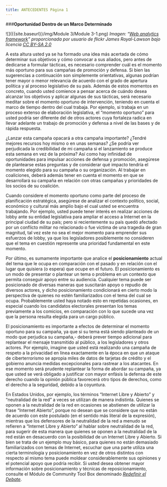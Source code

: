 ```yaml
---
title: ANTECEDENTES Página 1
---
```


###**Oportunidad Dentro de un Marco Determinado**

![]({{site.baseurl}}/img/Module 3/Module 3-1.png)
*Imagen: “<a href="http://www.flickr.com/photos/beantin/7649183772" target="_blank">Web analytics framework</a>” proporcionada por usuario de flickr James Royal-Lawson bajo licencia <a href="https://creativecommons.org/licenses/by-sa/2.0/" target="_blank" >CC BY-SA 2.0</a>*

A esta altura usted ya se ha formado una idea más acertada de cómo determinar sus objetivos y cómo convocar a sus aliados, pero antes de dedicarse a formular tácticas, es necesario comprender cuál es el momento más oportuno para sus campañas de promoción y defensa. Si bien las sugerencias a continuación son simplemente orientativas, algunas podrían tener mayor o menor relevancia de acuerdo con el grado de apertura política y al proceso legislativo de su país. Además de estos momentos en concreto, cuando usted comience a pensar acerca de cuándo desea alcanzar los objetivos y aplicar algunas de sus tácticas, será necesario meditar sobre el momento oportuno de intervención, teniendo en cuenta el marco de tiempo dentro del cual trabaja. Por ejemplo, si trabaja en un proceso extenso de elaboración legislativa, el “momento oportuno” para usted podría ser diferente del de otros actores cuya fortaleza radica en llevar adelante un trabajo de promoción  y defensa a nivel de las bases y de rápida respuesta. 

¿Lanzar esta campaña opacará a otra campaña importante? ¿Tendré mejores recursos hoy mismo o en unas semanas? ¿Se podría ver perjudicada la credibilidad de mi campaña si el lanzamiento se produce esta semana en vez de la próxima? Así como hay infinidad de oportunidades para impulsar acciones de defensa y promoción, asegúrese de plantearse estas preguntas y de considerar qué impacto tendría el momento elegido para su campaña o su organización. Al trabajar en coaliciones, deberá además tener en cuenta el momento en que se desarrollará su campaña en relación con otras campañas y prioridades de los socios de su coalición.

Cuando considere el momento oportuno como parte del proceso de planificación estratégica, asegúrese de analizar el contexto político, social, económico y cultural más amplio bajo el cual usted se encuentra trabajando. Por ejemplo, usted puede tener interés en realizar acciones de lobby ante su entidad legislativa para ampliar el acceso a Internet en la principal ciudad de su país; pero si recientemente su país quedó afectado por un conflicto militar no relacionado o fue víctima de una tragedia de gran magnitud, tal vez este no sea el mejor momento para emprender sus esfuerzos de lobby, ya que los legisladores posiblemente no consideren que el tema en cuestión represente una prioridad fundamental en este momento.

Por último, es sumamente importante que analice el **posicionamiento** actual del tema que le ocupa en comparación con el pasado y en relación con el lugar que quisiera (o espera) que ocupe en el futuro. El posicionamiento es un modo de presentar o plantear un tema o problema en un contexto que permita conseguir apoyo entre su audiencia. Cualquier tema puede ser posicionado de diversas maneras que suscitarán apoyo o repudio de diversos actores, y dicho posicionamiento condicionará en cierto modo la perspectiva de quienes no estén familiarizados con el tema del cual se ocupa. Probablemente usted haya notado esto en repetidas ocasiones, en especial cuando los candidatos electorales presentan los temas previamente a los comicios, en comparación con lo que sucede una vez que la persona resulta elegida para un cargo público.  

El posicionamiento es importante a efectos de determinar el momento oportuno para su campaña, ya que si su tema está siendo planteado de un modo que perjudica su campaña,- deberá prever tiempo adicional para replantear el mensaje transmitido al público, a los legisladores y otros actores. Por ejemplo, imagine que usted está realizando una campaña de respeto a la privacidad en línea exactamente en la época en que un ataque de ciberterrorismo se apropia miles de datos de tarjetas de crédito y el gobierno anuncia medidas excepcionales para rastrear a los atacantes. En ese momento será prudente replantear la forma de abordar su campaña, ya que usted se verá obligado a justificar con mayor enfásis la defensa de este derecho cuando la opinión pública favorecerá otro tipos de derechos, como el derecho a la seguridad, debido a la coyuntura.

En Estados Unidos, por ejemplo, los términos “Internet Libre y Abierto” y “neutralidad de la red” a veces se utilizan de manera indistinta. Quienes se oponen a la neutralidad de la red en ocasiones se abstienen de utilizar la frase “Internet Abierto”, porque no desean que se considere que no están de acuerdo con este postulado (en el sentido más literal de la expresión), mientras que los defensores de la neutralidad de la red a menudo se refieren a “Internet Libre y Abierto” al hablar sobre neutralidad de la red, para sugerir de esta manera que quienes se oponen a la neutralidad de la red están en desacuerdo con la posibilidad de un Internet Libre y Abierto. Si bien se trata de un ejemplo muy básico, para quienes no están demasiado familiarizados con temas de Internet, escuchar que una parte utiliza una cierta terminología y posicionamiento en vez de otros distintos con respecto al mismo tema puede moldear considerablemente sus opiniones y el potencial apoyo que podría recibir. Si usted desea  obtener mayor información sobre posicionamiento y técnicas de reposicionamiento, consulte el Módulo de Community Tool Box denominado *<a href="http://ctb.ku.edu/es/tabla-de-contenidos/abogacia/fomento-a-la-educacion/replantear-debate/principal" target="_blank"> Redefinir el Debate</a>*. 
